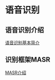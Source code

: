 # 语音识别
## 语音识别介绍
[语音识别基本简介](docs/source/语音识别/md/speech.md)
## 识别框架MASR
[MASR介绍](docs/source/语音识别/code/MASR/docs/readme.md)
